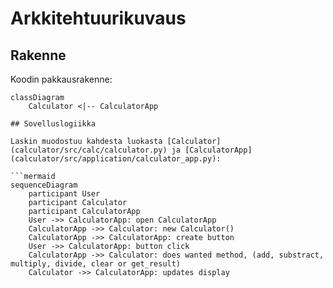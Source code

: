 # Arkkitehtuurikuvaus

## Rakenne

Koodin pakkausrakenne:

```mermaid
classDiagram
    Calculator <|-- CalculatorApp

## Sovelluslogiikka

Laskin muodostuu kahdesta luokasta [Calculator](calculator/src/calc/calculator.py) ja [CalculatorApp](calculator/src/application/calculator_app.py):

```mermaid
sequenceDiagram
    participant User
    participant Calculator
    participant CalculatorApp
    User ->> CalculatorApp: open CalculatorApp
    CalculatorApp ->> Calculator: new Calculator()
    CalculatorApp ->> CalculatorApp: create button
    User ->> CalculatorApp: button click
    CalculatorApp ->> Calculator: does wanted method, (add, substract, multiply, divide, clear or get_result) 
    Calculator ->> CalculatorApp: updates display
  
```

